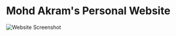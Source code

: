 # Mohd Akram's Personal Website

![Website Screenshot]("https://github.com/mohd-akram33/mohd-akram33.github.io/blob/b8ec3a37c41ac0cbfd480fce69472afaef1a8493/Git_Project/PortFolio_Akram/Project_Portfolio/Screenshot/Site.png")

